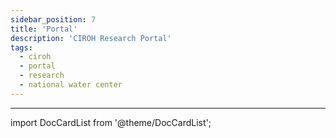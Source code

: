 ```yaml
---
sidebar_position: 7
title: 'Portal'
description: 'CIROH Research Portal'
tags:
  - ciroh
  - portal
  - research
  - national water center
---
```


---

import DocCardList from '@theme/DocCardList';

<DocCardList />